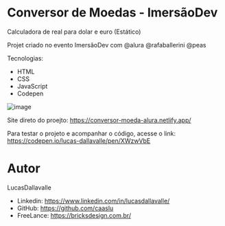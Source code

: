 # Conversor de Moedas - ImersãoDev
Calculadora de real para dolar e euro (Estático)

Projet criado no evento ImersãoDev com @alura @rafaballerini @peas

Tecnologias:
- HTML
- CSS
- JavaScript
- Codepen


![image](https://user-images.githubusercontent.com/89872652/157483848-d73d51ff-37d3-49d8-89e9-d68dd37c88ab.png)


Site direto do proejto: https://conversor-moeda-alura.netlify.app/

Para testar o projeto e acompanhar o código, acesse o link:  https://codepen.io/lucas-dallavalle/pen/XWzwVbE


# Autor
LucasDallavalle
- Linkedin: https://www.linkedin.com/in/lucasdallavalle/
-  GitHub: https://github.com/caaslu
- FreeLance:  https://bricksdesign.com.br/
